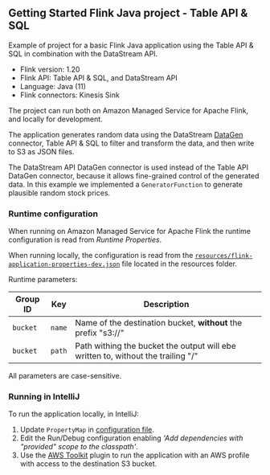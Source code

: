 ## Getting Started Flink Java project - Table API & SQL

Example of project for a basic Flink Java application using the Table API & SQL in combination with the DataStream API.

* Flink version: 1.20
* Flink API: Table API & SQL, and DataStream API
* Language: Java (11)
* Flink connectors: Kinesis Sink

The project can run both on Amazon Managed Service for Apache Flink, and locally for development.

The application generates random data using the DataStream [DataGen](https://nightlies.apache.org/flink/flink-docs-release-1.18/docs/connectors/datastream/datagen/)
connector, Table API & SQL to filter and transform the data, and then write to S3 as JSON files.

The DataStream API DataGen connector is used instead of the Table API DataGen connector, because it allows fine-grained
control of the generated data. In this example we implemented a `GeneratorFunction` to generate plausible random stock prices.

### Runtime configuration

When running on Amazon Managed Service for Apache Flink the runtime configuration is read from *Runtime Properties*.

When running locally, the configuration is read from the [`resources/flink-application-properties-dev.json`](resources/flink-application-properties-dev.json) file located in the resources folder.

Runtime parameters:

| Group ID        | Key           | Description               | 
|-----------------|---------------|---------------------------|
| `bucket`        | `name`        | Name of the destination bucket, **without** the prefix "s3://" |
| `bucket`        | `path`        | Path withing the bucket the output will ebe written to, without the trailing "/" |

All parameters are case-sensitive.

### Running in IntelliJ

To run the application locally, in IntelliJ:

1. Update `PropertyMap` in [configuration file](src/main/resources/flink-application-properties-dev.json).
2. Edit the Run/Debug configuration enabling *'Add dependencies with "provided" scope to the classpath'*.
3. Use the [AWS Toolkit](https://aws.amazon.com/intellij/) plugin to run the application with an AWS profile with access to the destination S3 bucket.
